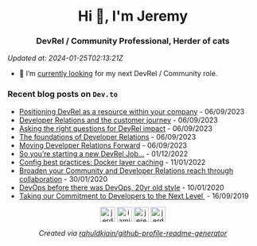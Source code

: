 <h1 align="center">Hi 👋, I'm Jeremy</h1>
<h3 align="center">DevRel / Community Professional, Herder of cats</h3>

*Updated at: 2024-01-25T02:13:21Z*

- 🔭 I’m [currently looking](https://www.linkedin.com/posts/jeremymeiss_opentowork-activity-7098015572847706112-C228?utm_source=share&utm_medium=member_desktop) for my next DevRel / Community role. 

### Recent blog posts on `Dev.to`


- [Positioning DevRel as a resource within your company](https://dev.to/jerdog/positioning-devrel-as-a-resource-within-your-company-4cna) - 06/09/2023
- [Developer Relations and the customer journey](https://dev.to/jerdog/devrel-and-the-customer-journey-4gjc) - 06/09/2023
- [Asking the right questions for DevRel impact](https://dev.to/jerdog/asking-the-right-questions-for-devrel-impact-2nan) - 06/09/2023
- [The foundations of Developer Relations](https://dev.to/jerdog/the-foundations-of-devrel-o55) - 06/09/2023
- [Moving Developer Relations Forward](https://dev.to/jerdog/moving-developer-relations-forward-lg5) - 06/09/2023
- [So you’re starting a new DevRel Job…](https://dev.to/jerdog/so-youre-starting-a-new-devrel-job-277e) - 01/12/2022
- [Config best practices: Docker layer caching](https://dev.to/circleci/config-best-practices-docker-layer-caching-3m0) - 11/01/2022
- [Broaden your Community and Developer Relations reach through collaboration](https://dev.to/jerdog/broaden-your-community-and-developer-relations-reach-through-collaboration-413) - 30/01/2020
- [DevOps before there was DevOps, 20yr old style](https://dev.to/jerdog/devops-before-there-was-devops-20yr-old-style-3l76) - 10/01/2020
- [Taking our Commitment to Developers to the Next Level ](https://dev.to/solacedevs/taking-our-commitment-to-developers-to-the-next-level-45b6) - 16/09/2019

<p align="center">
<a href="https://dev.to/jerdog" target="blank"><img align="center" src="https://cdn.jsdelivr.net/npm/simple-icons@3.0.1/icons/dev-dot-to.svg" alt="jerdog" height="30" width="30" /></a>
<a href="https://twitter.com/iamjerdog" target="blank"><img align="center" src="https://cdn.jsdelivr.net/npm/simple-icons@3.0.1/icons/twitter.svg" alt="iamjerdog" height="30" width="30" /></a>
<a href="https://linkedin.com/in/jeremymeiss" target="blank"><img align="center" src="https://cdn.jsdelivr.net/npm/simple-icons@3.0.1/icons/linkedin.svg" alt="jeremymeiss" height="30" width="30" /></a>
<a href="https://stackoverflow.com/users/jerdog" target="blank"><img align="center" src="https://cdn.jsdelivr.net/npm/simple-icons@3.0.1/icons/stackoverflow.svg" alt="jerdog" height="30" width="30" /></a>
</p>

<p align="center">
<em>Created via <a href="https://github.com/rahuldkjain/github-profile-readme-generator">rahuldkjain/github-profile-readme-generator</a></em>
</p>
